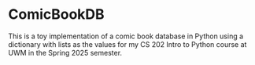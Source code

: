 # ComicBookDB
 This is a toy implementation of a comic book database in Python using a dictionary with lists as the values for my CS 202 Intro to Python course at UWM in the Spring 2025 semester.
